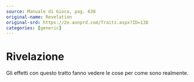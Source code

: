 ```yaml
---
source: Manuale di Gioco, pag. 638
original-name: Revelation
original-srd: https://2e.aonprd.com/Traits.aspx?ID=138
categories: [generic]
---
```


# Rivelazione

Gli effetti con questo tratto fanno vedere le cose per come sono realmente.
